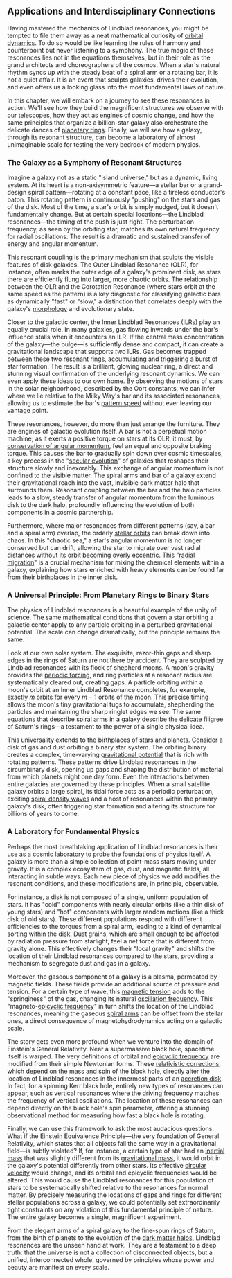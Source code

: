 ## Applications and Interdisciplinary Connections

Having mastered the mechanics of Lindblad resonances, you might be tempted to file them away as a neat mathematical curiosity of [orbital dynamics](@article_id:161376). To do so would be like learning the rules of harmony and counterpoint but never listening to a symphony. The true magic of these resonances lies not in the equations themselves, but in their role as the grand architects and choreographers of the cosmos. When a star's natural rhythm syncs up with the steady beat of a spiral arm or a rotating bar, it is not a quiet affair. It is an event that sculpts galaxies, drives their evolution, and even offers us a looking glass into the most fundamental laws of nature.

In this chapter, we will embark on a journey to see these resonances in action. We'll see how they build the magnificent structures we observe with our telescopes, how they act as engines of cosmic change, and how the same principles that organize a billion-star galaxy also orchestrate the delicate dances of [planetary rings](@article_id:199090). Finally, we will see how a galaxy, through its resonant structure, can become a laboratory of almost unimaginable scale for testing the very bedrock of modern physics.

### The Galaxy as a Symphony of Resonant Structures

Imagine a galaxy not as a static "island universe," but as a dynamic, living system. At its heart is a non-axisymmetric feature—a stellar bar or a grand-design spiral pattern—rotating at a constant pace, like a tireless conductor's baton. This rotating pattern is continuously "pushing" on the stars and gas of the disk. Most of the time, a star's orbit is simply nudged, but it doesn't fundamentally change. But at certain special locations—the Lindblad resonances—the timing of the push is just right. The perturbation frequency, as seen by the orbiting star, matches its own natural frequency for radial oscillations. The result is a dramatic and sustained transfer of energy and angular momentum.

This resonant coupling is the primary mechanism that sculpts the visible features of disk galaxies. The Outer Lindblad Resonance (OLR), for instance, often marks the outer edge of a galaxy's prominent disk, as stars there are efficiently flung into larger, more chaotic orbits. The relationship between the OLR and the Corotation Resonance (where stars orbit at the same speed as the pattern) is a key diagnostic for classifying galactic bars as dynamically "fast" or "slow," a distinction that correlates deeply with the galaxy's [morphology](@article_id:272591) and evolutionary state.

Closer to the galactic center, the Inner Lindblad Resonances (ILRs) play an equally crucial role. In many galaxies, gas flowing inwards under the bar's influence stalls when it encounters an ILR. If the central mass concentration of the galaxy—the bulge—is sufficiently dense and compact, it can create a gravitational landscape that supports *two* ILRs. Gas becomes trapped between these two resonant rings, accumulating and triggering a burst of star formation. The result is a brilliant, glowing nuclear ring, a direct and stunning visual confirmation of the underlying resonant dynamics. We can even apply these ideas to our own home. By observing the motions of stars in the solar neighborhood, described by the Oort constants, we can infer where we lie relative to the Milky Way's bar and its associated resonances, allowing us to estimate the bar's [pattern speed](@article_id:159725) without ever leaving our vantage point.

These resonances, however, do more than just arrange the furniture. They are engines of galactic evolution itself. A bar is not a perpetual motion machine; as it exerts a positive torque on stars at its OLR, it must, by [conservation of angular momentum](@article_id:152582), feel an equal and opposite braking torque. This causes the bar to gradually spin down over cosmic timescales, a key process in the "[secular evolution](@article_id:157992)" of galaxies that reshapes their structure slowly and inexorably. This exchange of angular momentum is not confined to the visible matter. The spiral arms and bar of a galaxy extend their gravitational reach into the vast, invisible dark matter halo that surrounds them. Resonant coupling between the bar and the halo particles leads to a slow, steady transfer of angular momentum from the luminous disk to the dark halo, profoundly influencing the evolution of both components in a cosmic partnership.

Furthermore, where major resonances from different patterns (say, a bar and a spiral arm) overlap, the orderly [stellar orbits](@article_id:159332) can break down into chaos. In this "chaotic sea," a star's angular momentum is no longer conserved but can drift, allowing the star to migrate over vast radial distances without its orbit becoming overly eccentric. This "[radial migration](@article_id:193284)" is a crucial mechanism for mixing the chemical elements within a galaxy, explaining how stars enriched with heavy elements can be found far from their birthplaces in the inner disk.

### A Universal Principle: From Planetary Rings to Binary Stars

The physics of Lindblad resonances is a beautiful example of the unity of science. The same mathematical conditions that govern a star orbiting a galactic center apply to any particle orbiting in a perturbed gravitational potential. The scale can change dramatically, but the principle remains the same.

Look at our own solar system. The exquisite, razor-thin gaps and sharp edges in the rings of Saturn are not there by accident. They are sculpted by Lindblad resonances with its flock of shepherd moons. A moon's gravity provides the [periodic forcing](@article_id:263716), and ring particles at a resonant radius are systematically cleared out, creating gaps. A particle orbiting within a moon's orbit at an Inner Lindblad Resonance completes, for example, exactly $m$ orbits for every $m-1$ orbits of the moon. This precise timing allows the moon's tiny gravitational tugs to accumulate, shepherding the particles and maintaining the sharp ringlet edges we see. The same equations that describe [spiral arms](@article_id:159662) in a galaxy describe the delicate filigree of Saturn's rings—a testament to the power of a single physical idea.

This universality extends to the birthplaces of stars and planets. Consider a disk of gas and dust orbiting a binary star system. The orbiting binary creates a complex, time-varying [gravitational potential](@article_id:159884) that is rich with rotating patterns. These patterns drive Lindblad resonances in the circumbinary disk, opening up gaps and shaping the distribution of material from which planets might one day form. Even the interactions between entire galaxies are governed by these principles. When a small satellite galaxy orbits a large spiral, its tidal force acts as a periodic perturbation, exciting [spiral density waves](@article_id:161052) and a host of resonances within the primary galaxy's disk, often triggering star formation and altering its structure for billions of years to come.

### A Laboratory for Fundamental Physics

Perhaps the most breathtaking application of Lindblad resonances is their use as a cosmic laboratory to probe the foundations of physics itself. A galaxy is more than a simple collection of point-mass stars moving under gravity. It is a complex ecosystem of gas, dust, and magnetic fields, all interacting in subtle ways. Each new piece of physics we add modifies the resonant conditions, and these modifications are, in principle, observable.

For instance, a disk is not composed of a single, uniform population of stars. It has "cold" components with nearly circular orbits (like a thin disk of young stars) and "hot" components with larger random motions (like a thick disk of old stars). These different populations respond with different efficiencies to the torques from a spiral arm, leading to a kind of dynamical sorting within the disk. Dust grains, which are small enough to be affected by radiation pressure from starlight, feel a net force that is different from gravity alone. This effectively changes their "local gravity" and shifts the location of their Lindblad resonances compared to the stars, providing a mechanism to segregate dust and gas in a galaxy.

Moreover, the gaseous component of a galaxy is a plasma, permeated by magnetic fields. These fields provide an additional source of pressure and tension. For a certain type of wave, this [magnetic tension](@article_id:192099) adds to the "springiness" of the gas, changing its natural [oscillation frequency](@article_id:268974). This "magneto-[epicyclic frequency](@article_id:158184)" in turn shifts the location of the Lindblad resonances, meaning the gaseous [spiral arms](@article_id:159662) can be offset from the stellar ones, a direct consequence of magnetohydrodynamics acting on a galactic scale.

The story gets even more profound when we venture into the domain of Einstein's General Relativity. Near a supermassive black hole, spacetime itself is warped. The very definitions of orbital and [epicyclic frequency](@article_id:158184) are modified from their simple Newtonian forms. These [relativistic corrections](@article_id:152547), which depend on the mass and spin of the black hole, directly alter the location of Lindblad resonances in the innermost parts of an [accretion disk](@article_id:159110). In fact, for a spinning Kerr black hole, entirely new types of resonances can appear, such as vertical resonances where the driving frequency matches the frequency of vertical oscillations. The location of these resonances can depend directly on the black hole's spin parameter, offering a stunning observational method for measuring how fast a black hole is rotating.

Finally, we can use this framework to ask the most audacious questions. What if the Einstein Equivalence Principle—the very foundation of General Relativity, which states that all objects fall the same way in a gravitational field—is subtly violated? If, for instance, a certain type of star had an [inertial mass](@article_id:266739) that was slightly different from its [gravitational mass](@article_id:260254), it would orbit in the galaxy's potential differently from other stars. Its effective [circular velocity](@article_id:161058) would change, and its orbital and epicyclic frequencies would be altered. This would cause the Lindblad resonances for this population of stars to be systematically shifted relative to the resonances for normal matter. By precisely measuring the locations of gaps and rings for different stellar populations across a galaxy, we could potentially set extraordinarily tight constraints on any violation of this fundamental principle of nature. The entire galaxy becomes a single, magnificent experiment.

From the elegant arms of a spiral galaxy to the fine-spun rings of Saturn, from the birth of planets to the evolution of the [dark matter halos](@article_id:147029), Lindblad resonances are the unseen hand at work. They are a testament to a deep truth: that the universe is not a collection of disconnected objects, but a unified, interconnected whole, governed by principles whose power and beauty are manifest on every scale.